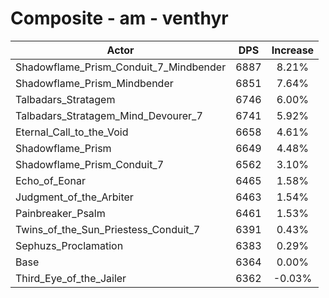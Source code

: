 # Composite - am - venthyr
| Actor | DPS | Increase |
|---|:---:|:---:|
|Shadowflame_Prism_Conduit_7_Mindbender|6887|8.21%|
|Shadowflame_Prism_Mindbender|6851|7.64%|
|Talbadars_Stratagem|6746|6.00%|
|Talbadars_Stratagem_Mind_Devourer_7|6741|5.92%|
|Eternal_Call_to_the_Void|6658|4.61%|
|Shadowflame_Prism|6649|4.48%|
|Shadowflame_Prism_Conduit_7|6562|3.10%|
|Echo_of_Eonar|6465|1.58%|
|Judgment_of_the_Arbiter|6463|1.54%|
|Painbreaker_Psalm|6461|1.53%|
|Twins_of_the_Sun_Priestess_Conduit_7|6391|0.43%|
|Sephuzs_Proclamation|6383|0.29%|
|Base|6364|0.00%|
|Third_Eye_of_the_Jailer|6362|-0.03%|

